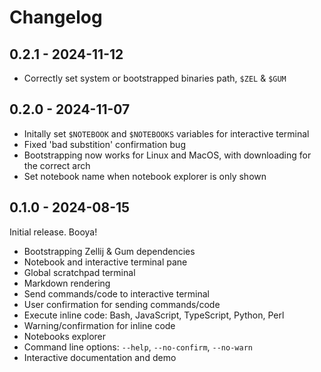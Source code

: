 # Changelog

## 0.2.1 - 2024-11-12

- Correctly set system or bootstrapped binaries path, `$ZEL` & `$GUM`

## 0.2.0 - 2024-11-07

- Initally set `$NOTEBOOK` and `$NOTEBOOKS` variables for interactive terminal
- Fixed 'bad substition' confirmation bug
- Bootstrapping now works for Linux and MacOS, with downloading for the correct arch
- Set notebook name when notebook explorer is only shown

## 0.1.0 - 2024-08-15

Initial release. Booya!

- Bootstrapping Zellij & Gum dependencies
- Notebook and interactive terminal pane
- Global scratchpad terminal
- Markdown rendering
- Send commands/code to interactive terminal
- User confirmation for sending commands/code
- Execute inline code: Bash, JavaScript, TypeScript, Python, Perl
- Warning/confirmation for inline code
- Notebooks explorer
- Command line options: `--help`, `--no-confirm`, `--no-warn`
- Interactive documentation and demo
